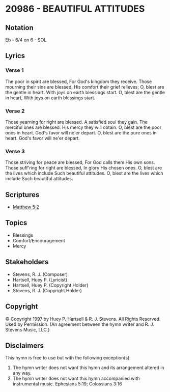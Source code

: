 # 20986 - BEAUTIFUL ATTITUDES

## Notation

Eb - 6/4 on 6 - SOL

## Lyrics

### Verse 1

The poor in spirit are blessed, For God's kingdom they receive. Those mourning their sins are blessed, His comfort their grief relieves; O, blest are the gentle in heart. With joys on earth blessings start. O, blest are the gentle in heart, With joys on earth blessings start.

### Verse 2

Those yearning for right are blessed. A satisfied soul they gain. The merciful ones are blessed. His mercy they will obtain. O, blest are the poor ones in heart. God's favor will ne'er depart. O, blest are the pure ones in heart. God's favor will ne'er depart.

### Verse 3

Those striving for peace are blessed, For God calls them His own sons. Those suff'ring for right are blessed, In glory His chosen ones. O, blest are the lives which include Such beautiful attitudes. O, blest are the lives which include Such beautiful attitudes.


## Scriptures

- [Matthew 5:2](https://www.biblegateway.com/passage/?search=Matthew%205%3A2)

## Topics

- Blessings
- Comfort/Encouragement
- Mercy

## Stakeholders

- Stevens, R. J. (Composer)
- Hartsell, Huey P. (Lyricist)
- Hartsell, Huey P. (Copyright Holder)
- Stevens, R. J. (Copyright Holder)

## Copyright

© Copyright 1997 by Huey P. Hartsell & R. J. Stevens. All Rights Reserved. Used by Permission.
(An agreement between the hymn writer and R. J. Stevens Music, LLC.)

## Disclaimers

This hymn is free to use but with the following exception(s):
1. The hymn writer does not want this hymn and its arrangement altered in any way.
2. The hymn writer does not want this hymn accompanied with instrumental music.
Ephesians 5:19; Colossians 3:16

